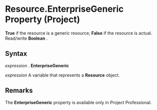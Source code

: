 
# Resource.EnterpriseGeneric Property (Project)

 **True** if the resource is a generic resource; **False** if the resource is actual. Read/write **Boolean** .


## Syntax

 _expression_ . **EnterpriseGeneric**

 _expression_ A variable that represents a **Resource** object.


## Remarks

The  **EnterpriseGeneric** property is available only in Project Professional.

